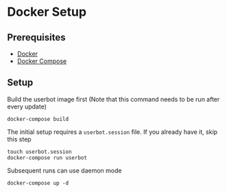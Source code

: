 # Docker Setup

## Prerequisites

- [Docker](https://docs.docker.com/engine/)
- [Docker Compose](https://docs.docker.com/compose/install/)

## Setup

Build the userbot image first (Note that this command needs to be run after every update)

`docker-compose build`

The initial setup requires a `userbot.session` file. If you already have it, skip this step  

```shell
touch userbot.session
docker-compose run userbot
```

Subsequent runs can use daemon mode

`docker-compose up -d`
